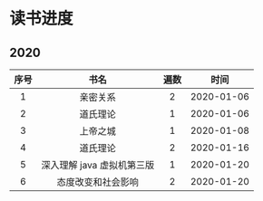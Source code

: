 # 读书进度

## 2020

| 序号  |            书名            | 遍数  |    时间    |
| :---: | :------------------------: | :---: | :--------: |
|   1   |          亲密关系          |   2   | 2020-01-06 |
|   2   |          道氏理论          |   1   | 2020-01-06 |
|   3   |          上帝之城          |   1   | 2020-01-08 |
|   4   |          道氏理论          |   2   | 2020-01-16 |
|   5   | 深入理解 java 虚拟机第三版 |   1   | 2020-01-20 |
|   6   |     态度改变和社会影响     |   2   | 2020-01-20 |
